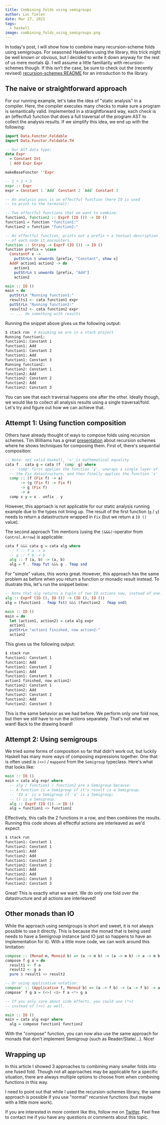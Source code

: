 ```yaml
---
title: Combining folds using semigroups
author: Luc Tielen
date: Mar 27, 2021
tags:
  - haskell
image: combining_folds_using_semigroups.png
---
```


In today's post, I will show how to combine many recursion-scheme folds
using semigroups. For seasoned Haskellers using the library, this trick might be
well known or obvious, but I decided to write it down anyway for the rest of us
mere mortals :smiley:. I will assume a little familiarity with
recursion-schemes though. If this isn't the case, be sure to check out the
(recently revised) [recursion-schemes README](https://github.com/recursion-schemes/recursion-schemes/)
for an introduction to the library.

## The naive or straightforward approach

For our running example, let's take the idea of "static analysis" in a compiler.
Here, the compiler executes many checks to make sure a program is semantically
valid. Implemented in a straightforward way, each check is an (effectful)
function that does a full traversal of the program AST to collect the analysis
results. If we simplify this idea, we end up with the following:

```haskell
import Data.Functor.Foldable
import Data.Functor.Foldable.TH

-- Our AST data type:
data Expr
  = Constant Int
  | Add Expr Expr

makeBaseFunctor ''Expr

-- 1 + 2 + 3
expr :: Expr
expr = Constant 1 `Add` Constant 2 `Add` Constant 3

-- An analysis pass is an effectful function (here IO is used
-- to print to the terminal):

-- Two effectful functions that we want to combine:
function1, function2 :: ExprF (IO ()) -> IO ()
function1 = function "function1:"
function2 = function "function2:"

-- An effectful function, prints out a prefix + a textual description
-- of each node it encounters.
function :: String -> ExprF (IO ()) -> IO ()
function prefix = \case
  ConstantF x ->
    putStrLn $ unwords [prefix, "Constant", show x]
  AddF action1 action2 -> do
    action1
    putStrLn $ unwords [prefix, "Add"]
    action2

main :: IO ()
main = do
  putStrLn "Running function1:"
  results1 <- cata function1 expr
  putStrLn "Running function2:"
  results2 <- cata function2 expr
  -- ... do something with results
```

Running the snippet above gives us the following output:

```bash
$ stack run  # Assuming we are in a stack project
Running function1:
function1: Constant 1
function1: Add
function1: Constant 2
function1: Add
function1: Constant 3
Running function2:
function2: Constant 1
function2: Add
function2: Constant 2
function2: Add
function2: Constant 3
```

You can see that each traversal happens one after the other. Ideally though, we
would like to collect all analysis results using a single traversal/fold. Let's
try and figure out how we can achieve that.

## Attempt 1: Using function composition

Others have already thought of ways to compose folds using recursion schemes.
Tim Williams has a great [presentation](https://github.com/willtim/recursion-schemes/raw/master/slides-final.pdf)
about recursion schemes where he shows techniques for composing them. First of,
there's sequential composition:

```haskell
-- Note: not valid Haskell, '=' is mathematical equality
cata f . cata g = cata (f `comp` g) where
  -- 'comp' first applies the function 'y', unwraps a single layer of
  -- the Fix datastructure, and then finally applies the function 'x'
  comp :: (f (Fix f) -> a)
       -> (g (Fix f) -> Fix f)
       -> g (Fix f)
       -> a
  comp x y = x . unfix . y
```

However, this approach is not applicable for our static analysis running example
due to the types not lining up. The result of the first function (`g` / `y`) needs
to return a datastructure wrapped in `Fix` (but we return a `IO ()` value).

The second approach Tim mentions (using the `(&&&)`-operator from
`Control.Arrow`) *is* applicable:

```haskell
cata f &&& cata g = cata alg where
  -- f :: f a -> a
  -- g :: f b -> b
  alg :: f (a, b) -> (a, b)
  alg = f . fmap fst &&& g . fmap snd
```

For "simple" values, this works great. However, this approach has the same
problem as before when you return a function or monadic result instead. To
illustrate this, let's run the snippet below:

```haskell
-- Note that alg returns a tuple of two IO actions now, instead of one!
alg :: ExprF (IO (), IO ()) -> (IO (), IO ())
alg = (function1 . fmap fst) &&& (function2 . fmap snd)

main :: IO ()
main = do
  let (action1, action2) = cata alg expr
  action1
  putStrLn "action1 finished, now action2:"
  action2
```

This gives us the following output:

```bash
$ stack run
function1: Constant 1
function1: Add
function1: Constant 2
function1: Add
function1: Constant 3
action1 finished, now action2:
function2: Constant 1
function2: Add
function2: Constant 2
function2: Add
function2: Constant 3
```

This is the same behavior as we had before. We perform only one fold now, but
then we *still* have to run the actions separately. That's not what we want!
Back to the drawing board!

## Attempt 2: Using semigroups

We tried some forms of composition so far that didn't work out, but luckily
Haskell has many more ways of composing expressions together. One that is
often used is `(<>)` / `mappend` from the `Semigroup` typeclass. Here's what
that looks like:

```haskell
main :: IO ()
main = cata alg expr where
  -- alg / function1 / function2 are a Semigroup because:
  -- A function is a Semigroup if it's result is a Semigroup;
  -- 'IO a' is a Semigroup if 'a' is a Semigroup;
  -- () is a Semigroup.
  alg :: ExprF (IO ()) -> IO ()
  alg = function1 <> function2
```

Effectively, this calls the 2 functions in a row, and then combines the results.
Running this code shows all effectful actions are interleaved as we'd expect:

```bash
$ stack run
function1: Constant 1
function2: Constant 1
function1: Add
function2: Add
function1: Constant 2
function2: Constant 2
function1: Add
function2: Add
function1: Constant 3
function2: Constant 3
```

Great! This is exactly what we want. We do only one fold over the datastructure
and all actions are interleaved!

## Other monads than IO

While the approach using semigroups is short and sweet, it is not always
possible to use it directly. This is because the monad that is being used needs
to have a Semigroup instance (and IO just so happens to have an implementation
for it). With a little more code, we can work around this limitation:

```haskell
compose :: (Monad m, Monoid b) => (a -> m b) -> (a -> m b) -> a -> m b
compose f g a = do
  result1 <- f a
  result2 <- g a
  pure $ result1 <> result2

-- Or using applicative notation:
compose' :: (Applicative f, Monoid b) => (a -> f b) -> (a -> f b) -> a -> f b
compose' f g a = (<>) <$> f a <*> g a

-- If you only care about side effects, you could use (*>)
-- instead of (<>) as well.

main :: IO ()
main = cata alg expr where
  alg = compose function1 function2
```

With the "compose" function, you can now also use the same approach for monads
that don't implement Semigroup (such as Reader/State/...). Nice!

## Wrapping up

In this article I showed 3 approaches to combining many smaller folds into one
fused fold. Though not all approaches may be applicable for a specific
situation, there are always multiple options to choose from when combining
functions in this way.

I need to point out that while I used the recursion-schemes library, the same
approach is possible if you use "normal" recursive functions (but maybe with a
little more work).

If you are interested in more content like this, follow me on
[Twitter](https://twitter.com/luctielen). Feel free to contact me if you have
any questions or comments about this topic.

